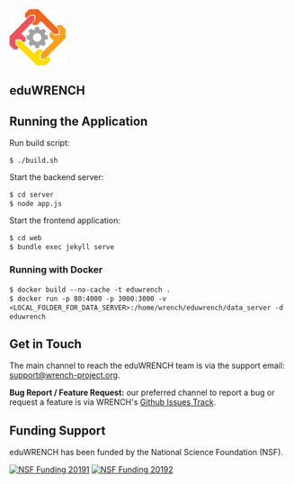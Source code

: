 
<img src="web/assets/wrench_logo.png" width="100" />

## eduWRENCH

## Running the Application

Run build script:

```
$ ./build.sh
```

Start the backend server:

```
$ cd server
$ node app.js
```

Start the frontend application:

```
$ cd web
$ bundle exec jekyll serve
```

### Running with Docker

```
$ docker build --no-cache -t eduwrench .
$ docker run -p 80:4000 -p 3000:3000 -v <LOCAL_FOLDER_FOR_DATA_SERVER>:/home/wrench/eduwrench/data_server -d eduwrench
```

## Get in Touch

The main channel to reach the eduWRENCH team is via the support email:
[support@wrench-project.org](mailto:support@wrench-project.org).

**Bug Report / Feature Request:** our preferred channel to report a bug or request a feature is via
WRENCH's [Github Issues Track](https://github.com/wrench-project/eduwrench/issues).

## Funding Support

eduWRENCH has been funded by the National Science Foundation (NSF).

[![NSF Funding 20191][nsf-20191-badge]][nsf-20191-link]
[![NSF Funding 20192][nsf-20192-badge]][nsf-20192-link]

[nsf-20191-badge]:          https://img.shields.io/badge/NSF-1923539-blue
[nsf-20191-link]:           https://nsf.gov/awardsearch/showAward?AWD_ID=1923539
[nsf-20192-badge]:          https://img.shields.io/badge/NSF-1923621-blue
[nsf-20192-link]:           https://nsf.gov/awardsearch/showAward?AWD_ID=1923621
